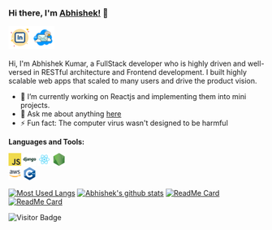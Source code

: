 <!--
**abhishekvirat0/abhishekvirat0** is a ✨ _special_ ✨ repository because its `README.md` (this file) appears on your GitHub profile.

Here are some ideas to get you started:

- 🔭 I’m currently working on ...
- 🌱 I’m currently learning ...
- 👯 I’m looking to collaborate on ...
- 🤔 I’m looking for help with ...
- 💬 Ask me about ...
- 📫 How to reach me: ...
- 😄 Pronouns: ...
- ⚡ Fun fact: The computer virus wasn't designed to be harmful
-->
### Hi there, I'm [Abhishek!](https://meabhishek.herokuapp.com/) 👋

<a href="https://www.linkedin.com/in/abhishekvirat/">
  <img align="left" alt="Abhishe's LinkedIn" | LinkedIn" width="45px" src="https://github.com/abhishekvirat0/abhishekvirat0/blob/master/icons8-linkedin.svg" />
</a>
<a href="mailto:abhishekvirat0@gmail.com">
  <img align="left" alt="Abhishek's email" width="45px" src="https://github.com/abhishekvirat0/abhishekvirat0/blob/master/icons8-email-100.png" />
</a>

<br/>
<br/>
<br/>

Hi, I'm Abhishek Kumar, a FullStack developer who is highly driven and well-versed in RESTful architecture and Frontend development. I built highly scalable web apps that scaled to many users and drive the product vision.
<br/>

- 🌱 I’m currently working on Reactjs and implementing them into mini projects.
- 💬 Ask me about anything [here](mailto:abhishekvirat0@gmail.com)
- ⚡ Fun fact: The computer virus wasn't designed to be harmful

**Languages and Tools:**  

<code><img height="25" src="https://raw.githubusercontent.com/github/explore/80688e429a7d4ef2fca1e82350fe8e3517d3494d/topics/javascript/javascript.png"></code>
<code><img height="25" src="https://raw.githubusercontent.com/github/explore/80688e429a7d4ef2fca1e82350fe8e3517d3494d/topics/django/django.png"></code>
<code><img height="25" src="https://raw.githubusercontent.com/github/explore/80688e429a7d4ef2fca1e82350fe8e3517d3494d/topics/react/react.png"></code>
<code><img height="25" src="https://raw.githubusercontent.com/github/explore/80688e429a7d4ef2fca1e82350fe8e3517d3494d/topics/nodejs/nodejs.png"></code>    
<code><img height="25" src="https://raw.githubusercontent.com/github/explore/80688e429a7d4ef2fca1e82350fe8e3517d3494d/topics/aws/aws.png"></code>
<code><img height="25" src="https://raw.githubusercontent.com/github/explore/80688e429a7d4ef2fca1e82350fe8e3517d3494d/topics/cpp/cpp.png"></code>

[![Most Used Langs](https://github-readme-stats.vercel.app/api/top-langs/?username=abhishekvirat0&layout=compact&theme=radical)](https://github.com/abhishekvirat0/github-readme-stats)
[![Abhishek's github stats](https://github-readme-stats.vercel.app/api?username=abhishekvirat0&show_icons=true&theme=radical&hide=issues)](#)
[![ReadMe Card](https://github-readme-stats.vercel.app/api/pin/?username=abhishekvirat0&repo=Food_Ordering_App&theme=radical)](https://github.com/abhishekvirat0/Food_Ordering_App)
[![ReadMe Card](https://github-readme-stats.vercel.app/api/pin/?username=abhishekvirat0&repo=Smile-Detection-App&theme=radical)](https://github.com/abhishekvirat0/Smile-Detection-App)

![Visitor Badge](https://visitor-badge.laobi.icu/badge?page_id=abhishekvirat0.abhishekvirat0)
